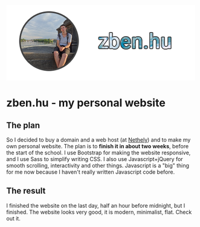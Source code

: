![zben.hu](zbenhu.png)
# zben.hu - my personal website
## The plan
So I decided to buy a domain and a web host (at [Nethely](https://www.nethely.hu)) and to make my own personal website. The plan is to **finish it in about two weeks**, before the start of the school.
I use Bootstrap for making the website responsive, and I use Sass to simplify writing CSS. I also use Javascript+jQuery for smooth scrolling, interactivity and other things. Javascript is a "big" thing for me now because I haven't really written Javascript code before.
## The result
I finished the website on the last day, half an hour before midnight, but I finished.
The website looks very good, it is modern, minimalist, flat. Check out it.